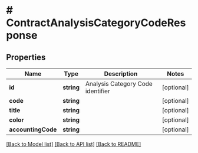 # # ContractAnalysisCategoryCodeResponse

## Properties

Name | Type | Description | Notes
------------ | ------------- | ------------- | -------------
**id** | **string** | Analysis Category Code identifier | [optional]
**code** | **string** |  | [optional]
**title** | **string** |  | [optional]
**color** | **string** |  | [optional]
**accountingCode** | **string** |  | [optional]

[[Back to Model list]](../../README.md#models) [[Back to API list]](../../README.md#endpoints) [[Back to README]](../../README.md)
